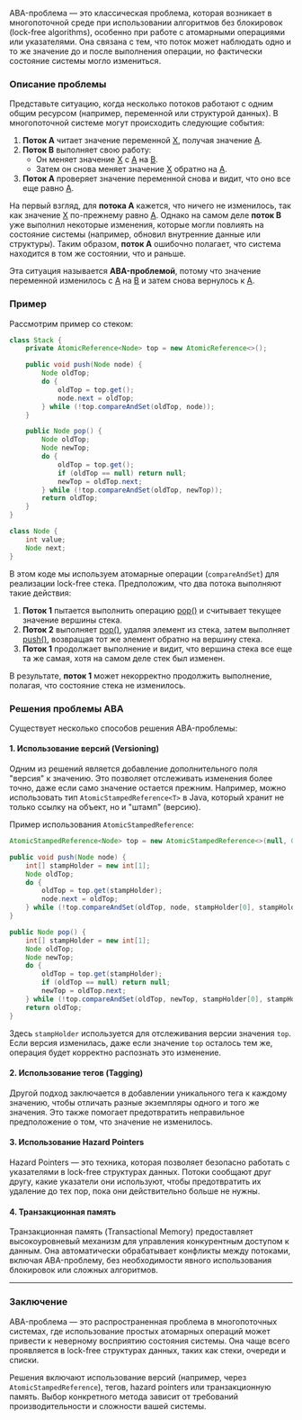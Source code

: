 ABA-проблема — это классическая проблема, которая возникает в многопоточной среде при использовании алгоритмов без блокировок (lock-free algorithms), особенно при работе с атомарными операциями или указателями. Она связана с тем, что поток может наблюдать одно и то же значение до и после выполнения операции, но фактически состояние системы могло измениться.

### Описание проблемы

Представьте ситуацию, когда несколько потоков работают с одним общим ресурсом (например, переменной или структурой данных). В многопоточной системе могут происходить следующие события:

1. **Поток A** читает значение переменной [X](file://D:\DFTPAYMENTS\services\cbs-server-legitim-core\src\main\java\ru\diasoft\flextera\services\ftpayments\helpers\RoutingHelper.java#L483-L483), получая значение [A](file://D:\DFTPAYMENTS\services\cbs-server\src\main\java\ru\diasoft\fa\cbs\bank\order\SwiftFieldFormat.java#L12-L12).
2. **Поток B** выполняет свою работу:
   - Он меняет значение [X](file://D:\DFTPAYMENTS\services\cbs-server-legitim-core\src\main\java\ru\diasoft\flextera\services\ftpayments\helpers\RoutingHelper.java#L483-L483) с [A](file://D:\DFTPAYMENTS\services\cbs-server\src\main\java\ru\diasoft\fa\cbs\bank\order\SwiftFieldFormat.java#L12-L12) на [B](file://D:\DFTPAYMENTS\services\cbs-server\src\main\java\ru\diasoft\fa\cbs\bank\order\SwiftFieldFormat.java#L17-L17).
   - Затем он снова меняет значение [X](file://D:\DFTPAYMENTS\services\cbs-server-legitim-core\src\main\java\ru\diasoft\flextera\services\ftpayments\helpers\RoutingHelper.java#L483-L483) обратно на [A](file://D:\DFTPAYMENTS\services\cbs-server\src\main\java\ru\diasoft\fa\cbs\bank\order\SwiftFieldFormat.java#L12-L12).
3. **Поток A** проверяет значение переменной снова и видит, что оно все еще равно [A](file://D:\DFTPAYMENTS\services\cbs-server\src\main\java\ru\diasoft\fa\cbs\bank\order\SwiftFieldFormat.java#L12-L12).

На первый взгляд, для **потока A** кажется, что ничего не изменилось, так как значение [X](file://D:\DFTPAYMENTS\services\cbs-server-legitim-core\src\main\java\ru\diasoft\flextera\services\ftpayments\helpers\RoutingHelper.java#L483-L483) по-прежнему равно [A](file://D:\DFTPAYMENTS\services\cbs-server\src\main\java\ru\diasoft\fa\cbs\bank\order\SwiftFieldFormat.java#L12-L12). Однако на самом деле **поток B** уже выполнил некоторые изменения, которые могли повлиять на состояние системы (например, обновил внутренние данные или структуры). Таким образом, **поток A** ошибочно полагает, что система находится в том же состоянии, что и раньше.

Эта ситуация называется **ABA-проблемой**, потому что значение переменной изменилось с [A](file://D:\DFTPAYMENTS\services\cbs-server\src\main\java\ru\diasoft\fa\cbs\bank\order\SwiftFieldFormat.java#L12-L12) на [B](file://D:\DFTPAYMENTS\services\cbs-server\src\main\java\ru\diasoft\fa\cbs\bank\order\SwiftFieldFormat.java#L17-L17) и затем снова вернулось к [A](file://D:\DFTPAYMENTS\services\cbs-server\src\main\java\ru\diasoft\fa\cbs\bank\order\SwiftFieldFormat.java#L12-L12).

### Пример

Рассмотрим пример со стеком:

```java
class Stack {
    private AtomicReference<Node> top = new AtomicReference<>();

    public void push(Node node) {
        Node oldTop;
        do {
            oldTop = top.get();
            node.next = oldTop;
        } while (!top.compareAndSet(oldTop, node));
    }

    public Node pop() {
        Node oldTop;
        Node newTop;
        do {
            oldTop = top.get();
            if (oldTop == null) return null;
            newTop = oldTop.next;
        } while (!top.compareAndSet(oldTop, newTop));
        return oldTop;
    }
}

class Node {
    int value;
    Node next;
}
```


В этом коде мы используем атомарные операции (`compareAndSet`) для реализации lock-free стека. Предположим, что два потока выполняют такие действия:

1. **Поток 1** пытается выполнить операцию [pop()](file://D:\DFTPAYMENTS\services\cbs-util\src\main\java\ru\diasoft\fa\cbs\util\jep\util\DoubleStack.java#L25-L27) и считывает текущее значение вершины стека.
2. **Поток 2** выполняет [pop()](file://D:\DFTPAYMENTS\services\cbs-util\src\main\java\ru\diasoft\fa\cbs\util\jep\util\DoubleStack.java#L25-L27), удаляя элемент из стека, затем выполняет [push()](file://D:\DFTPAYMENTS\services\cbs-util\src\main\java\ru\diasoft\fa\cbs\util\jep\util\DoubleStack.java#L29-L34), возвращая тот же элемент обратно на вершину стека.
3. **Поток 1** продолжает выполнение и видит, что вершина стека все еще та же самая, хотя на самом деле стек был изменен.

В результате, **поток 1** может некорректно продолжить выполнение, полагая, что состояние стека не изменилось.

### Решения проблемы ABA

Существует несколько способов решения ABA-проблемы:

#### 1. **Использование версий (Versioning)**

Одним из решений является добавление дополнительного поля "версия" к значению. Это позволяет отслеживать изменения более точно, даже если само значение остается прежним. Например, можно использовать тип `AtomicStampedReference<T>` в Java, который хранит не только ссылку на объект, но и "штамп" (версию).

Пример использования `AtomicStampedReference`:

```java
AtomicStampedReference<Node> top = new AtomicStampedReference<>(null, 0);

public void push(Node node) {
    int[] stampHolder = new int[1];
    Node oldTop;
    do {
        oldTop = top.get(stampHolder);
        node.next = oldTop;
    } while (!top.compareAndSet(oldTop, node, stampHolder[0], stampHolder[0] + 1));
}

public Node pop() {
    int[] stampHolder = new int[1];
    Node oldTop;
    Node newTop;
    do {
        oldTop = top.get(stampHolder);
        if (oldTop == null) return null;
        newTop = oldTop.next;
    } while (!top.compareAndSet(oldTop, newTop, stampHolder[0], stampHolder[0] + 1));
    return oldTop;
}
```


Здесь `stampHolder` используется для отслеживания версии значения `top`. Если версия изменилась, даже если значение `top` осталось тем же, операция будет корректно распознать это изменение.

#### 2. **Использование тегов (Tagging)**

Другой подход заключается в добавлении уникального тега к каждому значению, чтобы отличать разные экземпляры одного и того же значения. Это также помогает предотвратить неправильное предположение о том, что значение не изменилось.

#### 3. **Использование Hazard Pointers**

Hazard Pointers — это техника, которая позволяет безопасно работать с указателями в lock-free структурах данных. Потоки сообщают друг другу, какие указатели они используют, чтобы предотвратить их удаление до тех пор, пока они действительно больше не нужны.

#### 4. **Транзакционная память**

Транзакционная память (Transactional Memory) предоставляет высокоуровневый механизм для управления конкурентным доступом к данным. Она автоматически обрабатывает конфликты между потоками, включая ABA-проблему, без необходимости явного использования блокировок или сложных алгоритмов.

---

### Заключение

ABA-проблема — это распространенная проблема в многопоточных системах, где использование простых атомарных операций может привести к неверному восприятию состояния системы. Она чаще всего проявляется в lock-free структурах данных, таких как стеки, очереди и списки.

Решения включают использование версий (например, через `AtomicStampedReference`), тегов, hazard pointers или транзакционную память. Выбор конкретного метода зависит от требований производительности и сложности вашей системы.